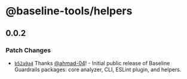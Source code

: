 # @baseline-tools/helpers

## 0.0.2

### Patch Changes

- [`b52a9a4`](https://github.com/ahmad-04/baselineProject/commit/b52a9a42795427677f4f446a25d28e6ccc2d946a) Thanks [@ahmad-04](https://github.com/ahmad-04)! - Initial public release of Baseline Guardrails packages: core analyzer, CLI, ESLint plugin, and helpers.
